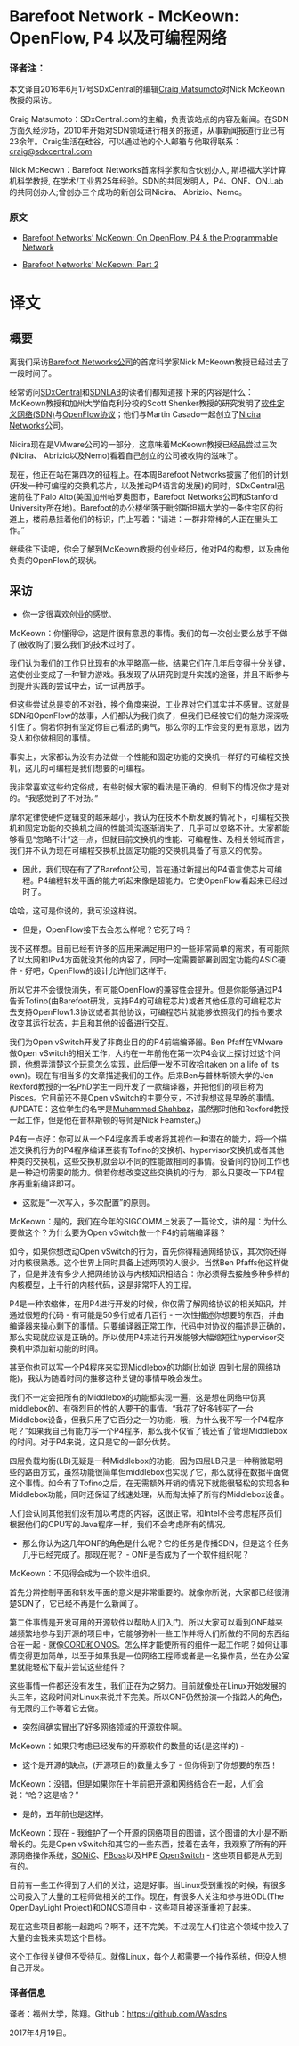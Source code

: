 # Barefoot Network - McKeown: OpenFlow, P4 以及可编程网络

### 译者注：

本文译自2016年6月17号SDxCentral的编辑[Craig Matsumoto](https://www.sdxcentral.com/author/craig-matsumoto/)对Nick McKeown教授的采访。

Craig Matsumoto：SDxCentral.com的主编，负责该站点的内容及新闻。在SDN方面久经沙场，2010年开始对SDN领域进行相关的报道，从事新闻报道行业已有23余年。Craig生活在硅谷，可以通过他的个人邮箱与他取得联系：craig@sdxcentral.com 

Nick McKeown：Barefoot Networks首席科学家和合伙创办人, 斯坦福大学计算机科学教授, 在学术/工业界25年经验。SDN的共同发明人，P4、ONF、ON.Lab的共同创办人;曾创办三个成功的新创公司Nicira、 Abrizio、Nemo。

### 原文

- [Barefoot Networks’ McKeown: On OpenFlow, P4 & the Programmable Network](https://www.sdxcentral.com/articles/interview/mckeown-barefoot-networks-openflow-p4/2016/06/)

- [Barefoot Networks’ McKeown: Part 2](https://www.sdxcentral.com/articles/interview/barefoot-networks-mckeown-part-2/2016/06/)

# 译文

## 概要

离我们采访[Barefoot Networks公司](https://www.sdxcentral.com/listings/barefoot-networks/)的首席科学家Nick McKeown教授已经过去了一段时间了。

经常访问[SDxCentral](https://www.sdxcentral.com/cloud/definitions/software-defined-everything-sdx-part-1-definition/)和[SDNLAB](http://www.sdnlab.com/)的读者们都知道接下来的内容是什么：McKeown教授和加州大学伯克利分校的Scott Shenker教授的研究发明了[软件定义网络(SDN)](https://www.sdxcentral.com/sdn/)与[OpenFlow协议](https://www.sdxcentral.com/sdn/definitions/what-is-openflow/)；他们与Martin Casado一起创立了[Nicira Networks](https://www.sdxcentral.com/listings/nicira-acquired-by-vmware/)公司。

Nicira现在是VMware公司的一部分，这意味着McKeown教授已经品尝过三次(Nicira、 Abrizio以及Nemo)看着自己创立的公司被收购的滋味了。

现在，他正在站在第四次的征程上。在本周Barefoot Networks披露了他们的计划(开发一种可编程的交换机芯片，以及推动P4语言的发展)的同时，SDxCentral迅速前往了Palo Alto(美国加州帕罗奥图市，Barefoot Networks公司和Stanford University所在地)。Barefoot的办公楼坐落于毗邻斯坦福大学的一条住宅区的街道上，楼前悬挂着他们的标识，门上写着：“请进：一群非常棒的人正在里头工作。”

继续往下读吧，你会了解到McKeown教授的创业经历，他对P4的构想，以及由他负责的OpenFlow的现状。

## 采访

- 你一定很喜欢创业的感觉。

McKeown：你懂得😉，这是件很有意思的事情。我们的每一次创业要么放手不做了(被收购了)要么我们的技术过时了。

我们认为我们的工作只比现有的水平略高一些，结果它们在几年后变得十分关键，这使创业变成了一种智力游戏。我发现了从研究到提升实践的途径，并且不断参与到提升实践的尝试中去，试一试再放手。

但这些尝试总是变的不对劲，换个角度来说，工业界对它们其实并不感冒。这就是SDN和OpenFlow的故事，人们都认为我们疯了，但我们已经被它们的魅力深深吸引住了。倘若你拥有坚定你自己看法的勇气，那么你的工作会变的更有意思，因为没人和你做相同的事情。

事实上，大家都认为没有办法做一个性能和固定功能的交换机一样好的可编程交换机，这儿的可编程是我们想要的可编程。

我非常喜欢这些约定俗成，有些时候大家的看法是正确的，但剩下的情况你才是对的。“我感觉到了不对劲。”

摩尔定律使硬件逻辑变的越来越小，我认为在技术不断发展的情况下，可编程交换机和固定功能的交换机之间的性能鸿沟逐渐消失了，几乎可以忽略不计。大家都能够看见“忽略不计”这一点，但就目前交换机的性能、可编程性、及相关领域而言，我们并不认为现在可编程交换机比固定功能的交换机具备了有意义的优势。

- 因此，我们现在有了了Barefoot公司，旨在通过新提出的P4语言使芯片可编程。P4编程转发平面的能力听起来像是超能力。它使OpenFlow看起来已经过时了。

哈哈，这可是你说的，我可没这样说。

- 但是，OpenFlow接下去会怎么样呢？它死了吗？

我不这样想。目前已经有许多的应用来满足用户的一些非常简单的需求，有可能除了以太网和IPv4方面就没其他的内容了，同时一定需要部署到固定功能的ASIC硬件 - 好吧，OpenFlow的设计允许他们这样干。

所以它并不会很快消失，有可能OpenFlow的兼容性会提升。但是你能够通过P4告诉Tofino(由Barefoot研发，支持P4的可编程芯片)或者其他任意的可编程芯片去支持OpenFlow1.3协议或者其他协议，可编程芯片就能够依照我们的指令要求改变其运行状态，并且和其他的设备进行交互。

我们为Open vSwitch开发了非商业目的的P4前端编译器。Ben Pfaff在VMware做Open vSwitch的相关工作，大约在一年前他在第一次P4会议上探讨过这个问题，他想弄清楚这个玩意怎么实现，此后便一发不可收拾(taken on a life of its own)。现在有相当多的文章描述我们的工作。后来Ben与普林斯顿大学的Jen Rexford教授的一名PhD学生一同开发了一款编译器，并把他们的项目称为Pisces。它目前还不是Open vSwitch的主要分支，不过我想这是早晚的事情。(UPDATE：这位学生的名字是[Muhammad Shahbaz](http://www.cs.princeton.edu/~mshahbaz/)，虽然那时他和Rexford教授一起工作，但是他在普林斯顿的导师是Nick Feamster。)

P4有一点好：你可以从一个P4程序着手或者将其视作一种潜在的能力，将一个描述交换机行为的P4程序编译至装有Tofino的交换机、hypervisor交换机或者其他种类的交换机，这些交换机就会以不同的性能做相同的事情。设备间的协同工作也是一种迫切需要的能力。倘若你想改变这些交换机的行为，那么只要改一下P4程序再重新编译即可。

- 这就是“一次写入，多次配置”的原则。

McKeown：是的，我们在今年的SIGCOMM上发表了一篇论文，讲的是：为什么要做这个？为什么要为Open vSwitch做一个P4的前端编译器？

如今，如果你想改动Open vSwitch的行为，首先你得精通网络协议，其次你还得对内核很熟悉。这个世界上同时具备上述两项的人很少。当然Ben Pfaffs他这样做了，但是并没有多少人把网络协议与内核知识相结合：你必须得去接触多种多样的内核模型，上千行的内核代码，这是非常吓人的工程。

P4是一种浓缩体，在用P4进行开发的时候，你仅需了解网络协议的相关知识，并通过很短的代码 - 有可能是50多行或者几百行 - 一次性描述你想要的东西，并由编译器来操心剩下的事情。只要编译器正常工作，代码中对协议的描述是正确的，那么实现就应该是正确的。所以使用P4来进行开发能够大幅缩短往hypervisor交换机中添加新功能的时间。

甚至你也可以写一个P4程序来实现Middlebox的功能(比如说 四到七层的网络功能)，我认为随着时间的推移这种关键的事情早晚会发生。

我们不一定会把所有的Middlebox的功能都实现一遍，这是想在网络中仿真middlebox的、有强烈目的性的人要干的事情。“我花了好多钱买了一台Middlebox设备，但我只用了它百分之一的功能，哦，为什么我不写一个P4程序呢？”如果我自己有能力写一个P4程序，那么我不仅省了钱还省了管理Middlebox的时间。对于P4来说，这只是它的一部分优势。

四层负载均衡(LB)无疑是一种Middlebox的功能，因为四层LB只是一种稍微聪明些的路由方式，虽然功能很简单但middlebox也实现了它，那么就得在数据平面做这个事情。如今有了Tofino之后，在无需额外开销的情况下就能很轻松的实现各种Middlebox功能，同时还保证了线速处理，从而淘汰掉了所有的Middlebox设备。

人们会认同其他我们没有加以考虑的内容，这很正常。和Intel不会考虑程序员们根据他们的CPU写的Java程序一样，我们不会考虑所有的情况。

- 那么你认为这几年ONF的角色是什么呢？它的任务是传播SDN，但是这个任务几乎已经完成了。那现在呢？ - ONF是否成为了一个软件组织呢？

McKeown：不见得会成为一个软件组织。

首先分辨控制平面和转发平面的意义是非常重要的。就像你所说，大家都已经很清楚SDN了，它已经不再是什么新闻了。

第二件事情是开发可用的开源软件以帮助人们入门。所以大家可以看到ONF越来越频繁地参与到开源的项目中，它能够弥补一些工作并将人们所做的不同的东西结合在一起 - 就像[CORD和ONOS](https://www.sdxcentral.com/articles/news/cord-onos-att/2015/06/)。怎么样才能使所有的组件一起工作呢？如何让事情变得更加简单，以至于如果我是一位网络工程师或者是一名操作员，坐在办公室里就能轻松下载并尝试这些组件？

这些事情一件都还没有发生，我们正在为之努力。目前就像处在Linux开始发展的头三年，这段时间对Linux来说并不完美。所以ONF仍然扮演一个指路人的角色，有无限的工作等着它去做。

- 突然间确实冒出了好多网络领域的开源软件啊。

McKeown：如果只考虑已经发布的开源软件的数量的话(是这样的) - 

- 这个是开源的缺点，(开源项目的)数量太多了 - 但你得到了你想要的东西！

McKeown：没错，但是如果你在十年前把开源和网络结合在一起，人们会说：“哈？这是啥？”

- 是的，五年前也是这样。

McKeown：现在 - 我维护了一个开源的网络项目的图谱，这个图谱的大小是不断增长的。先是Open vSwitch和其它的一些东西，接着在去年，我观察了所有的开源网络操作系统，[SONiC](https://www.sdxcentral.com/articles/news/microsofts-sonic-may-spell-disaster-switch-makers-not/2016/03/)、[FBoss](https://www.sdxcentral.com/articles/news/big-switch-facebook-ntt-to-demo-an-open-source-switch-os/2015/10/)以及HPE [OpenSwitch](https://www.sdxcentral.com/articles/news/hpes-openswitch-network-os-new-home-linux-foundation/2016/06/) - 这些项目都是从无到有的。

目前有一些工作得到了人们的关注，这是好事。当Linux受到重视的时候，有很多公司投入了大量的工程师做相关的工作。现在，有很多人关注和参与进ODL(The OpenDayLight Project)和ONOS项目中 - 这些项目被逐渐重视了起来。

现在这些项目都能一起跑吗？啊不，还不完美。不过现在人们往这个领域中投入了大量的金钱来实现这个目标。

这个工作很关键但不受待见。就像Linux，每个人都需要一个操作系统，但没人想自己开发。

### 译者信息

译者：福州大学，陈翔。Github：https://github.com/Wasdns

2017年4月19日。
